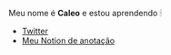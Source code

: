 Meu nome é **Caleo** e estou aprendendo
🕯 
- [Twitter](https://twitter.com/SPinguim3)
- [Meu Notion de anotação](https://www.notion.so/TecPuc-Aulas-98a737da6b8f4200bf448100c3942eeb)
